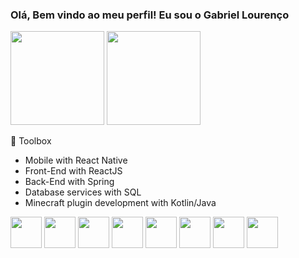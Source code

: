 ### Olá, Bem vindo ao meu perfil! Eu sou o Gabriel Lourenço


<div>
    <img height="150em" src="https://github-readme-stats-ten-gilt.vercel.app/api?username=Castruu&show_icons=true&theme=dracula&count_private=true">
    <img height="150em" src="https://github-readme-stats-ten-gilt.vercel.app/api/top-langs/?username=Castruu&layout=compact&theme=dracula">
</div>

🧰 Toolbox
  <ul>
      <li>Mobile with React Native</li>
      <li>Front-End with ReactJS</li>
      <li>Back-End with Spring</li>
      <li>Database services with SQL</li>
      <li>Minecraft plugin development with Kotlin/Java</li>
  </ul>
  <div>
    <img height='50em' src='https://cdn.worldvectorlogo.com/logos/java-4.svg'>
    <img height='50em' src='https://cdn.worldvectorlogo.com/logos/spring-3.svg'>
    <img height='50em' src="https://cdn.worldvectorlogo.com/logos/typescript.svg">
    <img height='50em' src="https://cdn.worldvectorlogo.com/logos/logo-javascript.svg">
    <img height='50em' src="https://cdn.worldvectorlogo.com/logos/react-2.svg">
    <img height='50em' src="https://cdn.worldvectorlogo.com/logos/html-1.svg">
    <img height='50em' src='https://cdn.worldvectorlogo.com/logos/css-3.svg'>
    <img height='50em' src='https://cdn.worldvectorlogo.com/logos/kotlin-1.svg'>
  </div>


 
